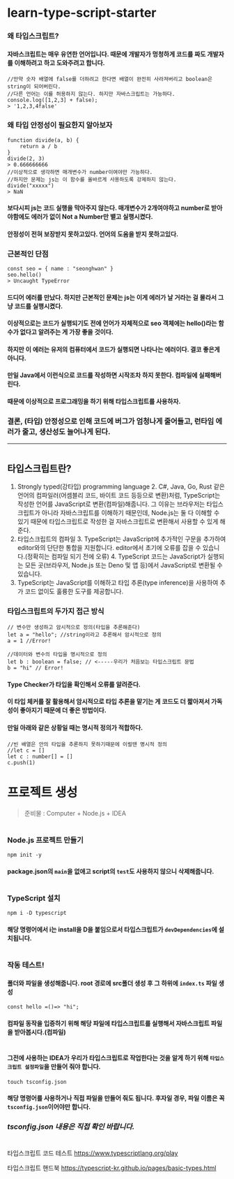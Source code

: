# learn-type-script-starter

### 왜 타입스크립트?
#### 자바스크립트는 매우 유연한 언어입니다. 때문에 개발자가 멍청하게 코드를 짜도 개발자를 이해하려고 하고 도와주려고 합니다.
```aidl
//만약 숫자 배열에 false를 더하려고 한다면 배열이 완전히 사라져버리고 boolean은 string이 되어버린다.
//다른 언어는 이를 허용하지 않는다. 하지만 자바스크립트는 가능하다.
console.log([1,2,3] + false);
> '1,2,3,4false'
```
### 왜 타입 안정성이 필요한지 알아보자
```aidl
function divide(a, b) {
    return a / b
}
divide(2, 3)
> 0.666666666
//이상적으로 생각하면 매개변수가 number이여야만 가능하다.
//하지만 문제는 js는 이 함수를 올바르게 사용하도록 강제하지 않는다.
divide("xxxxx")
> NaN
```
#### 보다시피 js는 코드 실행을 막아주지 않는다. 매개변수가 2개여야하고 number로 받아야함에도 에러가 없이 Not a Number만 뱉고 실행시켰다.
#### 안정성이 전혀 보장받지 못하고있다. 언어의 도움을 받지 못하고있다.

### 근본적인 단점
```aidl
const seo = { name : "seonghwan" }
seo.hello()
> Uncaught TypeError
```
#### 드디어 에러를 만났다. 하지만 근본적인 문제는 js는 이게 에러가 날 거라는 걸 몰라서 그냥 코드를 실행시켰다.
#### 이상적으로는 코드가 실행되기도 전에 언어가 자체적으로 seo 객체에는 hello()라는 함수가 없다고 알려주는 게 가장 좋을 것이다.
#### 하지만 이 에러는 유저의 컴퓨터에서 코드가 실행되면 나타나는 에러이다. 결코 좋은게 아니다.
#### 만일 Java에서 이런식으로 코드를 작성하면 시작조차 하지 못한다. 컴파일에 실패해버린다.
#### 때문에 이상적으로 프로그래밍을 하기 위해 타입스크립트를 사용하자.

### 결론, (타입) 안정성으로 인해 코드에 버그가 엄청나게 줄어들고, 런타임 에러가 줄고, 생산성도 늘어나게 된다.
***
#
## 타입스크립트란?
1. Strongly typed(강타입) programming language
   2. C#, Java, Go, Rust 같은 언어의 컴파일러(어셈블리 코드, 바이트 코드 등등으로 변환)처럼, TypeScript는 작성한 언어를 JavaScript로 변환(컴파일)해줍니다. 그 이유는 브라우저는 타입스크립트가 아니라 자바스크립트를 이해하기 때문인데, Node.js는 둘 다 이해할 수 있기 때문에 타입스크립트로 작성한 걸 자바스크립트로 변환해서 사용할 수 있게 해준다.
2. 타입스크립트의 컴파일
   3. TypeScript는 JavaScript에 추가적인 구문을 추가하여 editor와의 단단한 통합을 지원합니다. editor에서 초기에 오류를 잡을 수 있습니다.(정확히는 컴파일 되기 전에 오류)
   4.  TypeScript 코드는 JavaScript가 실행되는 모든 곳(브라우저, Node.js 또는 Deno 및 앱 등)에서 JavaScript로 변환될 수 있습니다.
3. TypeScript는 JavaScript를 이해하고 타입 추론(type inference)을 사용하여 추가 코드 없이도 훌륭한 도구를 제공합니다.

### 타입스크립트의 두가지 접근 방식
```aidl
// 변수만 생성하고 암시적으로 정의(타입을 추론해준다)
let a = "hello"; //string이라고 추론해서 암시적으로 정의
a = 1 //Error!

//데이터와 변수의 타입을 명시적으로 정의
let b : boolean = false; // <-----우리가 처음보는 타입스크립트 문법
b = "hi" // Error!
```
#### Type Checker가 타입을 확인해서 오류를 알려준다.
#### 이 타입 체커를 잘 활용해서 암시적으로 타입 추론을 맡기는 게 코드도 더 짧아져서 가독성이 좋아지기 때문에 더 좋은 방법이다.
#### 만일 아래와 같은 상황일 때는 명시적 정의가 적합하다.

```aidl
//빈 배열은 안의 타입을 추론하지 못하기때문에 이럴땐 명시적 정의
//let c = [] 
let c : number[] = [] 
c.push(1) 
```




#
#
#
#
#
# 프로젝트 생성
> 준비물 : Computer + Node.js + IDEA
#
### Node.js 프로젝트 만들기
```
npm init -y
```
#### package.json의 ``main``을 없애고 script의 ``test``도 사용하지 않으니 삭제해줍니다.
#
### TypeScript 설치
```
npm i -D typescript
```
#### 해당 명령어에서 i는 install을 D을 붙임으로서 타입스크립트가 ``devDependencies``에 설치됩니다.
#
### 작동 테스트!
#### 폴더와 파일을 생성해줍니다. root 경로에 src폴더 생성 후 그 하위에 ``index.ts`` 파일 생성
```
const hello =()=> "hi";
```
#### 컴파일 동작을 입증하기 위해 해당 파일에 타입스크립트를 실행해서 자바스크립트 파일을 받아봅시다.(컴파일)
#
#### 그전에 사용하는 IDEA가 우리가 타입스크립트로 작업한다는 것을 알게 하기 위해 ``타입스크립트 설정파일``을 만들어 줘야 합니다.
```
touch tsconfig.json
```
#### 해당 명령어를 사용하거나 직접 파일을 만들어 줘도 됩니다. 후자일 경우, 파일 이름은 꼭 ``tsconfig.json``이어야만 합니다.
### *tsconfig.json 내용은 직접 확인 바랍니다.*
#

타입스크립트 코드 테스트
https://www.typescriptlang.org/play

타입스크립트 핸드북
https://typescript-kr.github.io/pages/basic-types.html
